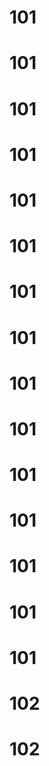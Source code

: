 # 101
# 101
# 101
# 101
# 101
# 101
# 101
# 101
# 101
# 101
# 101
# 101
# 101
# 101
# 101
# 102
# 102
